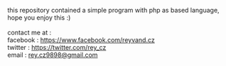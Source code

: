   this repository contained a simple program with php as based language, hope you enjoy this :)<br><br>
  contact me at :<br>
    facebook  : https://www.facebook.com/reyvand.cz <br>
    twitter   : https://twitter.com/rey_cz<br>
    email     : rey.cz9898@gmail.com <br>
